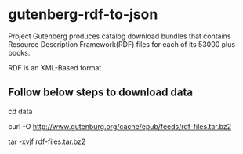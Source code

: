 # gutenberg-rdf-to-json

Project Gutenberg produces catalog download bundles that contains Resource Description Framework(RDF) files for each of its 53000 plus books.

RDF is an XML-Based format.

Follow below steps to download data 
-----------------------------------

cd data

curl -O http://www.gutenburg.org/cache/epub/feeds/rdf-files.tar.bz2

tar -xvjf rdf-files.tar.bz2
